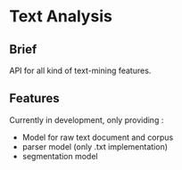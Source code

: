 Text Analysis
=============

Brief
-----
API for all kind of text-mining features.

Features
--------
Currently in development, only providing :

- Model for raw text document and corpus
- parser model (only .txt implementation)
- segmentation model

